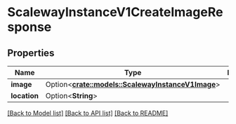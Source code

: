 # ScalewayInstanceV1CreateImageResponse

## Properties

Name | Type | Description | Notes
------------ | ------------- | ------------- | -------------
**image** | Option<[**crate::models::ScalewayInstanceV1Image**](scaleway.instance.v1.Image.md)> |  | [optional]
**location** | Option<**String**> |  | [optional]

[[Back to Model list]](../README.md#documentation-for-models) [[Back to API list]](../README.md#documentation-for-api-endpoints) [[Back to README]](../README.md)


